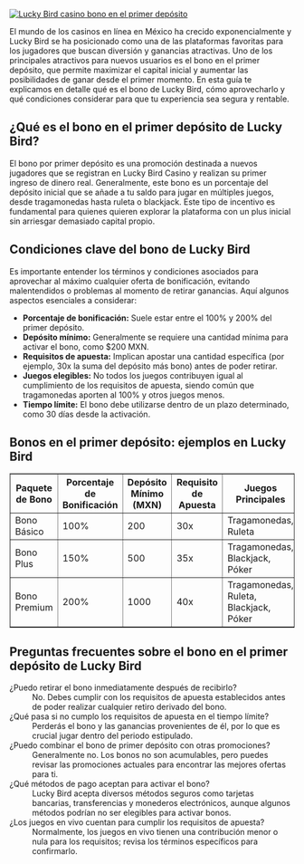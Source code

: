 [![Lucky Bird casino bono en el primer depósito](https://123-caf.pages.dev/gitsignup.png)](https://vrmoo.ru/Bt82HjjY)

<p>El mundo de los casinos en línea en México ha crecido exponencialmente y Lucky Bird se ha posicionado como una de las plataformas favoritas para los jugadores que buscan diversión y ganancias atractivas. Uno de los principales atractivos para nuevos usuarios es el bono en el primer depósito, que permite maximizar el capital inicial y aumentar las posibilidades de ganar desde el primer momento. En esta guía te explicamos en detalle qué es el bono de Lucky Bird, cómo aprovecharlo y qué condiciones considerar para que tu experiencia sea segura y rentable.</p>  <h2>¿Qué es el bono en el primer depósito de Lucky Bird?</h2> <p>El bono por primer depósito es una promoción destinada a nuevos jugadores que se registran en Lucky Bird Casino y realizan su primer ingreso de dinero real. Generalmente, este bono es un porcentaje del depósito inicial que se añade a tu saldo para jugar en múltiples juegos, desde tragamonedas hasta ruleta o blackjack. Este tipo de incentivo es fundamental para quienes quieren explorar la plataforma con un plus inicial sin arriesgar demasiado capital propio.</p>  <h2>Condiciones clave del bono de Lucky Bird</h2> <p>Es importante entender los términos y condiciones asociados para aprovechar al máximo cualquier oferta de bonificación, evitando malentendidos o problemas al momento de retirar ganancias. Aquí algunos aspectos esenciales a considerar:</p> <ul>   <li><strong>Porcentaje de bonificación:</strong> Suele estar entre el 100% y 200% del primer depósito.</li>   <li><strong>Depósito mínimo:</strong> Generalmente se requiere una cantidad mínima para activar el bono, como $200 MXN.</li>   <li><strong>Requisitos de apuesta:</strong> Implican apostar una cantidad específica (por ejemplo, 30x la suma del depósito más bono) antes de poder retirar.</li>   <li><strong>Juegos elegibles:</strong> No todos los juegos contribuyen igual al cumplimiento de los requisitos de apuesta, siendo común que tragamonedas aporten al 100% y otros juegos menos.</li>   <li><strong>Tiempo límite:</strong> El bono debe utilizarse dentro de un plazo determinado, como 30 días desde la activación.</li> </ul>  <h2>Bonos en el primer depósito: ejemplos en Lucky Bird</h2> <table border="1" cellspacing="0" cellpadding="8">   <thead>     <tr>       <th>Paquete de Bono</th>       <th>Porcentaje de Bonificación</th>       <th>Depósito Mínimo (MXN)</th>       <th>Requisito de Apuesta</th>       <th>Juegos Principales</th>     </tr>   </thead>   <tbody>     <tr>       <td>Bono Básico</td>       <td>100%</td>       <td>200</td>       <td>30x</td>       <td>Tragamonedas, Ruleta</td>     </tr>     <tr>       <td>Bono Plus</td>       <td>150%</td>       <td>500</td>       <td>35x</td>       <td>Tragamonedas, Blackjack, Póker</td>     </tr>     <tr>       <td>Bono Premium</td>       <td>200%</td>       <td>1000</td>       <td>40x</td>       <td>Tragamonedas, Ruleta, Blackjack, Póker</td>     </tr>   </tbody> </table>  <h2>Preguntas frecuentes sobre el bono en el primer depósito de Lucky Bird</h2> <dl>   <dt>¿Puedo retirar el bono inmediatamente después de recibirlo?</dt>   <dd>No. Debes cumplir con los requisitos de apuesta establecidos antes de poder realizar cualquier retiro derivado del bono.</dd>    <dt>¿Qué pasa si no cumplo los requisitos de apuesta en el tiempo límite?</dt>   <dd>Perderás el bono y las ganancias provenientes de él, por lo que es crucial jugar dentro del periodo estipulado.</dd>    <dt>¿Puedo combinar el bono de primer depósito con otras promociones?</dt>   <dd>Generalmente no. Los bonos no son acumulables, pero puedes revisar las promociones actuales para encontrar las mejores ofertas para ti.</dd>    <dt>¿Qué métodos de pago aceptan para activar el bono?</dt>   <dd>Lucky Bird acepta diversos métodos seguros como tarjetas bancarias, transferencias y monederos electrónicos, aunque algunos métodos podrían no ser elegibles para activar bonos.</dd>    <dt>¿Los juegos en vivo cuentan para cumplir los requisitos de apuesta?</dt>   <dd>Normalmente, los juegos en vivo tienen una contribución menor o nula para los requisitos; revisa los términos específicos para confirmarlo.</dd> </dl>